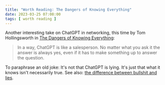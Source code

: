 ```yaml
---
title: "Worth Reading: The Dangers of Knowing Everything"
date: 2023-03-25 07:08:00
tags: [ worth reading ]
---
```

Another interesting take on ChatGPT in networking, this time by Tom Hollingsworth in [The Dangers of Knowing Everything](http://networkingnerd.net/2023/03/10/the-dangers-of-knowing-everything/):

> In a way, ChatGPT is like a salesperson. No matter what you ask it the answer is always yes, even if it has to make something up to answer the question. 

To paraphrase an old joke: It's not that ChatGPT is lying. It's just that what it knows isn't necessarily true. See also: [the difference between bullshit and lies](https://www.membrain.com/blog/how-to-smell-the-difference-between-bs-and-a-lie).
